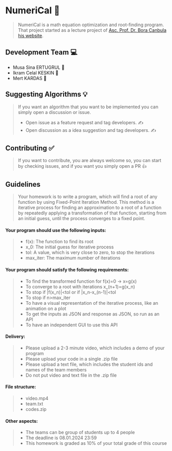# NumeriCal :abacus:

> NumeriCal is a math equation optimization and root-finding program. That project started as a lecture project of [Asc. Prof. Dr. Bora Canbula](https://github.com/canbula) [his website](https://canbula.com/).

## Development Team :computer:
* Musa Sina ERTUGRUL :muscle:
* Ikram Celal KESKIN :muscle:
* Mert KARDAS :muscle:

## Suggesting Algorithms :bulb:

> If you want an algorithm that you want to be implemented you can simply open a discussion or issue.
> * Open issue as a feature request and tag developers. :writing_hand:
> * Open discussion as a idea suggestion and tag developers. :writing_hand:

## Contributing :white_check_mark:

> If you want to contribute, you are always welcome so, you can start by checking issues, and if you want you simply open a PR :thumbsup:

## Guidelines

>Your homework is to write a program, which will find a root of any function by using Fixed-Point Iteration Method. 
This method is a iterative process for finding an approximation to a root of a function by repeatedly applying a transformation of that function, starting from an initial guess, until the process converges to a fixed point.

#### Your program should use the following inputs:

>* f(x): The function to find its root
>* x_0: The initial guess for iterative process
>* tol: A value, which is very close to zero, to stop the iterations
>* max_iter: The maximum number of iterations

#### Your program should satisfy the following requirements:

>* To find the transformed function for f(x)=0 -> x=g(x)
>* To converge to a root with iterations x_(n+1)=g(x_n)
>* To stop if |f(x_n)|<tol or if |x_n-x_(n-1)|<tol
>* To stop if n>max_iter
>* To have a visual representation of the iterative process, like an animation on a plot
>* To get the inputs as JSON and response as JSON, so run as an API
>* To have an independent GUI to use this API

#### Delivery:

>* Please upload a 2-3 minute video, which includes a demo of your program
>* Please upload your code in a single .zip file
>* Please upload a text file, which includes the student ids and names of the team members
>* Do not put video and text file in the .zip file

#### File structure:
>* video.mp4
>* team.txt
>* codes.zip

#### Other aspects:
>* The teams can be group of students up to 4 people
>* The deadline is 08.01.2024 23:59
>* This homework is graded as 10% of your total grade of this course
